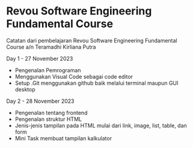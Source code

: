 # Revou Software Engineering Fundamental Course
Catatan dari pembelajaran Revou Software Engineering Fundamental Course a/n Teramadhi Kirliana Putra 

Day 1 - 27 November 2023
- Pengenalan Pemrograman
- Menggunakan Visual Code sebagai code editor
- Setup .Git menggunakan github baik melalui terminal maupun GUI desktop

Day 2 - 28 November 2023
- Pengenalan tentang frontend
- Pengenalan struktur HTML
- Jenis-jenis tampilan pada HTML mulai dari link, image, list, table, dan form
- Mini Task membuat tampilan kalkulator
